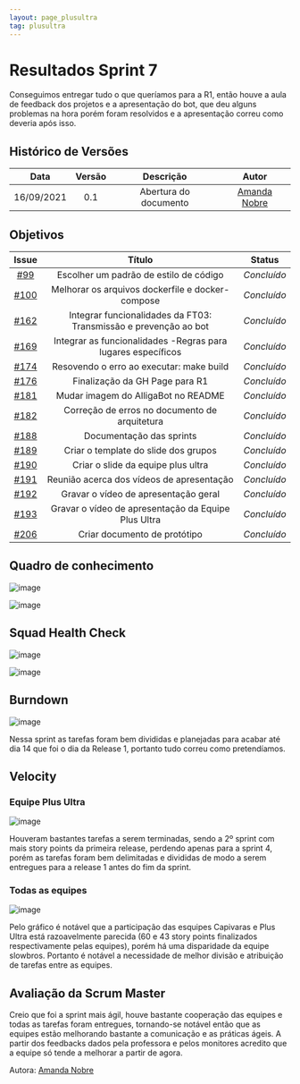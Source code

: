 ```yaml
---
layout: page_plusultra
tag: plusultra
---
```

# Resultados Sprint 7

Conseguimos entregar tudo o que queríamos para a R1, então houve a aula de feedback dos projetos e a apresentação do bot, que deu alguns problemas na hora porém foram resolvidos e a apresentação correu como deveria após isso.

## Histórico de Versões

| Data       | Versão | Descrição                      | Autor             |
| :--------: | :----: | :----------:                   | :---------------: |
| 16/09/2021 |  0.1   | Abertura do documento | [Amanda Nobre](https://github.com/AmandaNbr)|

## Objetivos

|  Issue  |                   Título                  |              Status             | 
|:-------:|:-----------------------------------------:|:-------------------------------:|
| [#99](https://github.com/fga-eps-mds/2021-1-Bot/issues/99) | Escolher um padrão de estilo de código | _Concluído_ |
| [#100](https://github.com/fga-eps-mds/2021-1-Bot/issues/100) | Melhorar os arquivos dockerfile e docker-compose | _Concluído_ |
| [#162](https://github.com/fga-eps-mds/2021-1-Bot/issues/162) | Integrar funcionalidades da FT03: Transmissão e prevenção ao bot | _Concluído_ |
| [#169](https://github.com/fga-eps-mds/2021-1-Bot/issues/169) | Integrar as funcionalidades -Regras para lugares específicos | _Concluído_ |
| [#174](https://github.com/fga-eps-mds/2021-1-Bot/issues/174) | Resovendo o erro ao executar: make build | _Concluído_ |
| [#176](https://github.com/fga-eps-mds/2021-1-Bot/issues/176) | Finalização da GH Page para R1 | _Concluído_ |
| [#181](https://github.com/fga-eps-mds/2021-1-Bot/issues/181) | Mudar imagem do AlligaBot no README | _Concluído_ |
| [#182](https://github.com/fga-eps-mds/2021-1-Bot/issues/182) | Correção de erros no documento de arquitetura | _Concluído_ |
| [#188](https://github.com/fga-eps-mds/2021-1-Bot/issues/188) | Documentação das sprints | _Concluído_ |
| [#189](https://github.com/fga-eps-mds/2021-1-Bot/issues/189) | Criar o template do slide dos grupos | _Concluído_ |
| [#190](https://github.com/fga-eps-mds/2021-1-Bot/issues/190) | Criar o slide da equipe plus ultra | _Concluído_ |
| [#191](https://github.com/fga-eps-mds/2021-1-Bot/issues/191) | Reunião acerca dos vídeos de apresentação | _Concluído_ |
| [#192](https://github.com/fga-eps-mds/2021-1-Bot/issues/192) | Gravar o vídeo de apresentação geral | _Concluído_ |
| [#193](https://github.com/fga-eps-mds/2021-1-Bot/issues/193) | Gravar o vídeo de apresentação da Equipe Plus Ultra | _Concluído_ |
| [#206](https://github.com/fga-eps-mds/2021-1-Bot/issues/206) | Criar documento de protótipo | _Concluído_ |

## Quadro de conhecimento

![image](https://user-images.githubusercontent.com/44625056/133852461-4f3883b5-f1e9-4b9f-980d-95c40d0b5d51.png)

![image](https://user-images.githubusercontent.com/44625056/133852493-a062d35b-9892-4e88-a3c1-142637f31057.png)

## Squad Health Check

![image](https://user-images.githubusercontent.com/44625056/133852593-8e5cb741-a541-40d8-9d69-8775a3122ae5.png)

![image](https://user-images.githubusercontent.com/44625056/133852652-dc0871bb-ebc4-46d5-a851-0f81853e5c25.png)

## Burndown

![image](https://user-images.githubusercontent.com/44625056/133852869-40b11c5c-bf2d-4095-90a7-07e542e8de27.png)

Nessa sprint as tarefas foram bem divididas e planejadas para acabar até dia 14 que foi o dia da Release 1, portanto tudo correu como pretendíamos.

## Velocity 

### Equipe Plus Ultra

![image](https://user-images.githubusercontent.com/44625056/133853016-ad6508be-83d8-4412-bf98-9f8fe2864a2f.png)

Houveram bastantes tarefas a serem terminadas, sendo a 2º sprint com mais story points da primeira release, perdendo apenas para a sprint 4, porém as tarefas foram bem delimitadas e divididas de modo a serem entregues para a release 1 antes do fim da sprint.

### Todas as equipes

![image](https://user-images.githubusercontent.com/44625056/133853103-60bfb7dd-0d81-478b-b029-194a2275e7e7.png)

Pelo gráfico é notável que a participação das esquipes Capivaras e Plus Ultra está razoavelmente parecida (60 e 43 story points finalizados respectivamente pelas equipes), porém há uma disparidade da equipe slowbros. Portanto é notável a necessidade de melhor divisão e atribuição de tarefas entre as equipes.

## Avaliação da Scrum Master

Creio que foi a sprint mais ágil, houve bastante cooperação das equipes e todas as tarefas foram entregues, tornando-se notável então que as equipes estão melhorando bastante a comunicação e as práticas ágeis. A partir dos feedbacks dados pela professora e pelos monitores acredito que a equipe só tende a melhorar a partir de agora.

Autora: [Amanda Nobre](https://github.com/AmandaNbr)